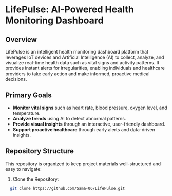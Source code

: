 # LifePulse: AI-Powered Health Monitoring Dashboard

## Overview
LifePulse is an intelligent health monitoring dashboard platform that leverages IoT devices and Artificial Intelligence (AI) to collect, analyze, and visualize real-time health data such as vital signs and activity patterns. It provides instant alerts for irregularities, enabling individuals and healthcare providers to take early action and make informed, proactive medical decisions.

## Primary Goals
- **Monitor vital signs** such as heart rate, blood pressure, oxygen level, and temperature.
- **Analyze trends** using AI to detect abnormal patterns.
- **Provide visual insights** through an interactive, user-friendly dashboard.
- **Support proactive healthcare** through early alerts and data-driven insights.
  
## Repository Structure
This repository is organized to keep project materials well-structured and easy to navigate:
1. Clone the Repository:
  ```bash
    git clone https://github.com/Sama-06/LifePulse.git
